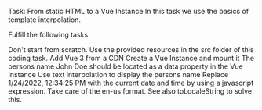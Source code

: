 Task: From static HTML to a Vue Instance
In this task we use the basics of template interpolation.

Fulfill the following tasks:

 Don't start from scratch. Use the provided resources in the src folder of this coding task.
 Add Vue 3 from a CDN
 Create a Vue Instance and mount it
 The persons name John Doe should be located as a data property in the Vue Instance
 Use text interpolation to display the persons name
 Replace 1/24/2022, 12:34:25 PM with the current date and time by using a javascript expression. Take care of the en-us format. See also toLocaleString to solve this.
